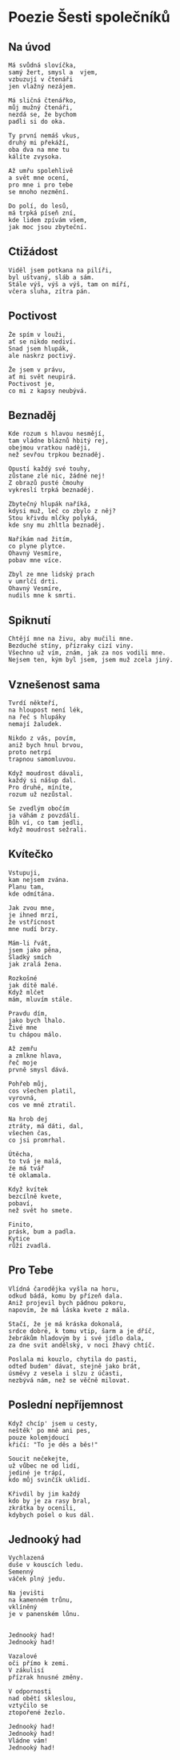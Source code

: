 # Poezie Šesti společníků

## Na úvod

    Má svůdná slovíčka,
    samý žert, smysl a  vjem,
    vzbuzují v čtenáři
    jen vlažný nezájem.

    Má sličná čtenářko,
    můj mužný čtenáři,
    nezdá se, že bychom 
    padli si do oka.

    Ty první nemáš vkus,
    druhý mi překáží,
    oba dva na mne tu
    kálíte zvysoka.

    Až umřu spolehlivě
    a svět mne ocení,
    pro mne i pro tebe 
    se mnoho nezmění.

    Do polí, do lesů,
    má trpká píseň zní,
    kde lidem zpívám všem,
    jak moc jsou zbyteční. 

  

## Ctižádost

    Viděl jsem potkana na pilíři,
    byl uštvaný, sláb a sám.
    Stále výš, výš a výš, tam on míří,
    včera sluha, zítra pán.


## Poctivost

    Že spím v louži,
    ať se nikdo nediví.
    Snad jsem hlupák, 
    ale naskrz poctivý.

    Že jsem v právu, 
    ať mi svět neupirá. 
    Poctivost je, 
    co mi z kapsy neubývá.

## Beznaděj

    Kde rozum s hlavou nesmějí,
    tam vládne bláznů hbitý rej,
    obejmou vratkou naději,
    než sevřou trpkou beznaděj.

    Opustí každý své touhy,
    zůstane zlé nic, žádné nej!
    Z obrazů pusté čmouhy
    vykreslí trpká beznaděj.

    Zbytečný hlupák naříká,  
    kdysi muž, leč co zbylo z něj?
    Stou křivdu mlčky polyká,
    kde sny mu zhltla beznaděj. 

    Naříkám nad žitím,
    co plyne plytce.
    Ohavný Vesmíre,
    pobav mne více.

    Zbyl ze mne lidský prach
    v umrlčí drti.
    Ohavný Vesmíre,
    nudils mne k smrti.

## Spiknutí

    Chtějí mne na živu, aby mučili mne.
    Bezduché stíny, přízraky cizí viny.
    Všechno už vím, znám, jak za nos vodili mne. 
    Nejsem ten, kým byl jsem, jsem muž zcela jiný.

## Vznešenost sama

    Tvrdí někteří, 
    na hloupost není lék,
    na řeč s hlupáky 
    nemají žaludek.

    Nikdo z vás, povím, 
    aniž bych hnul brvou,
    proto netrpí
    trapnou samomluvou.

    Když moudrost dávali,
    každý si nášup dal.
    Pro druhé, míníte,
    rozum už nezůstal.

    Se zvedlým obočím
    ja váhám z povzdálí.
    Bůh ví, co tam jedli,
    když moudrost sežrali. 


## Kvítečko

    Vstupuji, 
    kam nejsem zvána.
    Planu tam, 
    kde odmítána.

    Jak zvou mne,
    je ihned mrzí,
    že vstřícnost
    mne nudí brzy.

    Mám-li řvát,
    jsem jako pěna,
    Sladký smích
    jak zralá žena.

    Rozkošné 
    jak dítě malé. 
    Když mlčet
    mám, mluvím stále.

    Pravdu dím,
    jako bych lhalo.
    Živé mne
    tu chápou málo.

    Až zemřu
    a zmlkne hlava,
    řeč moje
    prvně smysl dává.

    Pohřeb můj,
    cos všechen platil,
    vyrovná,
    cos ve mně ztratil.

    Na hrob dej
    ztráty, má dáti, dal,
    všechen čas,
    co jsi promrhal.

    Útěcha,
    to tvá je malá,
    źe má tvář
    tě oklamala.

    Když kvítek
    bezcílně kvete,
    pobaví,
    než svět ho smete.

    Finito,
    prásk, bum a padla.
    Kytice
    růží zvadlá.


## Pro Tebe

    Vlídná čarodějka vyšla na horu,
    odkud bádá, komu by přízeň dala.
    Aniž projevil bych pádnou pokoru,
    napovím, že má láska kvete z mála. 

    Stačí, že je má kráska dokonalá,
    srdce dobré, k tomu vtip, šarm a je dříč,
    žebrákům hladovým by i své jídlo dala,
    za dne svit andělský, v noci žhavý chtíč.

    Poslala mi kouzlo, chytila do pasti,
    odteď budem' dávat, stejně jako brát,
    úsměvy z vesela i slzu z účasti,
    nezbývá nám, než se věčně milovat.


## Poslední nepříjemnost

    Když chcíp' jsem u cesty,
    neštěk' po mně ani pes,
    pouze kolemjdoucí
    křičí: "To je děs a běs!"

    Soucit nečekejte,
    už vůbec ne od lidí,
    jediné je trápí,
    kdo můj svinčík uklidí.

    Křivdil by jim každý
    kdo by je za rasy bral,
    zkrátka by ocenili,
    kdybych pošel o kus dál.

## Jednooký had

    Vychlazená
    duše v kouscích ledu.
    Semenný
    váček plný jedu.

    Na jevišti
    na kamenném trůnu,
    vklíněný
    je v panenském lůnu.


    Jednooký had!
    Jednooký had!

    Vazalové
    oči přímo k zemi.
    V zákulisí
    přízrak hnusné změny.
    
    V odpornosti
    nad obětí skleslou,
    vztyčilo se
    ztopořené žezlo.

    Jednooký had!
    Jednooký had!
    Vládne vám!
    Jednooký had!
    